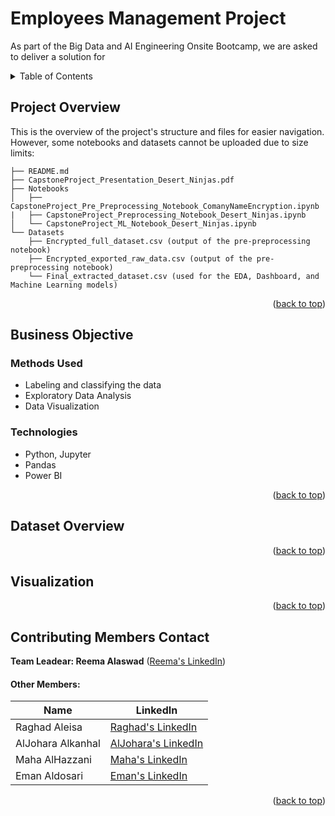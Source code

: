 <a name="readme-top"></a>

# Employees Management Project
As part of the Big Data and AI Engineering Onsite Bootcamp, we are asked to deliver a solution for 



<!-- TABLE OF CONTENTS -->
<details>
  <summary>Table of Contents</summary>
  <ol>
    <li><a href="#project-overview">Project Overview</a></li>
    <li>
    <a href="#business-objective">Business Objective</a>
      <ul>
        <li><a href="#methods-used">Methods Used</a></li>
        <li><a href="#technologies">Technologies</a></li>
      </ul>
    </li>
    <li><a href="#dataset-overview">Dataset Overview</a></li>
    <li><a href="#visualization">Visualization</a></li>
    <li><a href="#contributing-members-contact">Contributing Members Contact</a></li>
  </ol>
</details>

##
## Project Overview

This is the overview of the project's structure and files for easier navigation. However, some notebooks and datasets cannot be uploaded due to size limits:

```
├── README.md
├── CapstoneProject_Presentation_Desert_Ninjas.pdf
├── Notebooks
│   ├── CapstoneProject_Pre_Preprocessing_Notebook_ComanyNameEncryption.ipynb 
|   ├── CapstoneProject_Preprocessing_Notebook_Desert_Ninjas.ipynb
│   └── CapstoneProject_ML_Notebook_Desert_Ninjas.ipynb
└── Datasets
    ├── Encrypted_full_dataset.csv (output of the pre-preprocessing notebook) 
    ├── Encrypted_exported_raw_data.csv (output of the pre-preprocessing notebook) 
    └── Final_extracted_dataset.csv (used for the EDA, Dashboard, and Machine Learning models)
```

<p align="right">(<a href="#readme-top">back to top</a>)</p>

## Business Objective


### Methods Used
* Labeling and classifying the data
* Exploratory Data Analysis
* Data Visualization


### Technologies
* Python, Jupyter
* Pandas
* Power BI

<p align="right">(<a href="#readme-top">back to top</a>)</p>

## Dataset Overview


<p align="right">(<a href="#readme-top">back to top</a>)</p>


## Visualization


<p align="right">(<a href="#readme-top">back to top</a>)</p>


## Contributing Members Contact

**Team Leadear: Reema Alaswad** ([Reema's LinkedIn](https://www.linkedin.com/in/reema-alaswad-2002a3188/))

#### Other Members:

|Name     |  LinkedIn   | 
|---------|-----------------|
| Raghad Aleisa | [Raghad's LinkedIn](https://www.linkedin.com/in/rghde)  |
| AlJohara Alkanhal | [AlJohara's LinkedIn](https://www.linkedin.com/in/joharaalkanhal/) |
| Maha AlHazzani | [Maha's LinkedIn](https://www.linkedin.com/in/mahazzani/)  |
| Eman Aldosari | [Eman's LinkedIn](https://www.linkedin.com/in/eman-aldosari-51215a204/)  |

<p align="right">(<a href="#readme-top">back to top</a>)</p>
